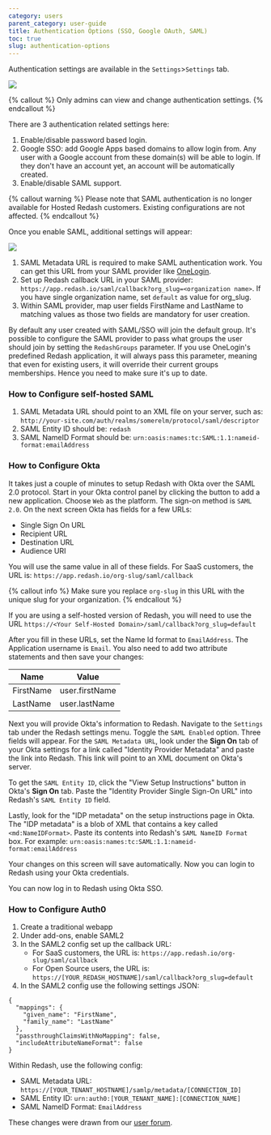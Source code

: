 ```yaml
---
category: users
parent_category: user-guide
title: Authentication Options (SSO, Google OAuth, SAML)
toc: true
slug: authentication-options
---
```


Authentication settings are available in the `Settings`>`Settings` tab.

![](/assets/images/docs/gitbook/authentication-options.png)

{% callout %} Only admins can view and change authentication settings.
{% endcallout %}

There are 3 authentication related settings here:

1. Enable/disable password based login.
2. Google SSO: add Google Apps based domains to allow login from. Any user with
   a Google account from these domain(s) will be able to login. If they don't
   have an account yet, an account will be automatically created.
3. Enable/disable SAML support.

{% callout warning %} Please note that SAML authentication is no longer
available for Hosted Redash customers. Existing configurations are not affected.
{% endcallout %}

Once you enable SAML, additional settings will appear:

![](/assets/images/docs/gitbook/saml-details.png)

1. SAML Metadata URL is required to make SAML authentication work. You can get
   this URL from your SAML provider like
   [OneLogin](https://www.onelogin.com/connector/redash).
2. Set up Redash callback URL in your SAML provider:
   `https://app.redash.io/saml/callback?org_slug=<organization name>`. If you
   have single organization name, set `default` as value for org_slug.
3. Within SAML provider, map user fields FirstName and LastName to matching
   values as those two fields are mandatory for user creation.

By default any user created with SAML/SSO will join the default group. It's
possible to configure the SAML provider to pass what groups the user should join
by setting the `RedashGroups` parameter. If you use OneLogin's predefined Redash
application, it will always pass this parameter, meaning that even for existing
users, it will override their current groups memberships. Hence you need to make
sure it's up to date.

### How to Configure self-hosted SAML

1. SAML Metadata URL should point to an XML file on your server, such as:
   `http://your-site.com/auth/realms/somerelm/protocol/saml/descriptor`
2. SAML Entity ID should be: `redash`
3. SAML NameID Format should be:
   `urn:oasis:names:tc:SAML:1.1:nameid-format:emailAddress`

### How to Configure Okta

It takes just a couple of minutes to setup Redash with Okta over the SAML 2.0
protocol. Start in your Okta control panel by clicking the button to add a new
application. Choose `Web` as the platform. The sign-on method is `SAML 2.0`. On
the next screen Okta has fields for a few URLs:

- Single Sign On URL
- Recipient URL
- Destination URL
- Audience URI

You will use the same value in all of these fields. For SaaS customers, the URL
is: `https://app.redash.io/org-slug/saml/callback`

{% callout info %} Make sure you replace `org-slug` in this URL with the unique
slug for your organization. {% endcallout %}

If you are using a self-hosted version of Redash, you will need to use the URL
`https://<Your Self-Hosted Domain>/saml/callback?org_slug=default`

After you fill in these URLs, set the Name Id format to `EmailAddress`. The
Application username is `Email`. You also need to add two attribute statements
and then save your changes:

| Name      | Value          |
| --------- | -------------- |
| FirstName | user.firstName |
| LastName  | user.lastName  |

Next you will provide Okta's information to Redash. Navigate to the `Settings`
tab under the Redash settings menu. Toggle the `SAML Enabled` option. Three
fields will appear. For the `SAML Metadata URL`, look under the **Sign On** tab
of your Okta settings for a link called "Identity Provider Metadata" and paste
the link into Redash. This link will point to an XML document on Okta's server.

To get the `SAML Entity ID`, click the "View Setup Instructions" button in
Okta's **Sign On** tab. Paste the "Identity Provider Single Sign-On URL" into
Redash's `SAML Entity ID` field.

Lastly, look for the "IDP metadata" on the setup instructions page in Okta. The
"IDP metadata" is a blob of XML that contains a key called `<md:NameIDFormat>`.
Paste its contents into Redash's `SAML NameID Format` box. For example:
`urn:oasis:names:tc:SAML:1.1:nameid-format:emailAddress`

Your changes on this screen will save automatically. Now you can login to Redash
using your Okta credentials.

You can now log in to Redash using Okta SSO.

### How to Configure Auth0

1. Create a traditional webapp
2. Under add-ons, enable SAML2
3. In the SAML2 config set up the callback URL:
   - For SaaS customers, the URL is:
     `https://app.redash.io/org-slug/saml/callback`
   - For Open Source users, the URL is:
     `https://[YOUR_REDASH_HOSTNAME]/saml/callback?org_slug=default`
4. In the SAML2 config use the following settings JSON:

```
{
  "mappings": {
    "given_name": "FirstName",
    "family_name": "LastName"
  },
  "passthroughClaimsWithNoMapping": false,
  "includeAttributeNameFormat": false
}
```

Within Redash, use the following config:

- SAML Metadata URL:
  `https://[YOUR_TENANT_HOSTNAME]/samlp/metadata/[CONNECTION_ID]`
- SAML Entity ID: `urn:auth0:[YOUR_TENANT_NAME]:[CONNECTION_NAME]`
- SAML NameID Format: `EmailAddress`

These changes were drawn from our
[user forum](https://discuss.redash.io/t/auth0-integration/586/5).
